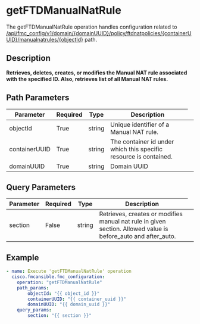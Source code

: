 # getFTDManualNatRule

The getFTDManualNatRule operation handles configuration related to [/api/fmc_config/v1/domain/{domainUUID}/policy/ftdnatpolicies/{containerUUID}/manualnatrules/{objectId}](/paths//api/fmc_config/v1/domain/{domain_uuid}/policy/ftdnatpolicies/{container_uuid}/manualnatrules/{object_id}.md) path.&nbsp;
## Description
**Retrieves, deletes, creates, or modifies the Manual NAT rule associated with the specified ID. Also, retrieves list of all Manual NAT rules.**

## Path Parameters
| Parameter | Required | Type | Description |
| --------- | -------- | ---- | ----------- |
| objectId | True | string <td colspan=3> Unique identifier of a Manual NAT rule. |
| containerUUID | True | string <td colspan=3> The container id under which this specific resource is contained. |
| domainUUID | True | string <td colspan=3> Domain UUID |

## Query Parameters
| Parameter | Required | Type | Description |
| --------- | -------- | ---- | ----------- |
| section | False | string <td colspan=3> Retrieves, creates or modifies manual nat rule in given section. Allowed value is before_auto and after_auto. |

## Example
```yaml
- name: Execute 'getFTDManualNatRule' operation
  cisco.fmcansible.fmc_configuration:
    operation: "getFTDManualNatRule"
    path_params:
        objectId: "{{ object_id }}"
        containerUUID: "{{ container_uuid }}"
        domainUUID: "{{ domain_uuid }}"
    query_params:
        section: "{{ section }}"

```